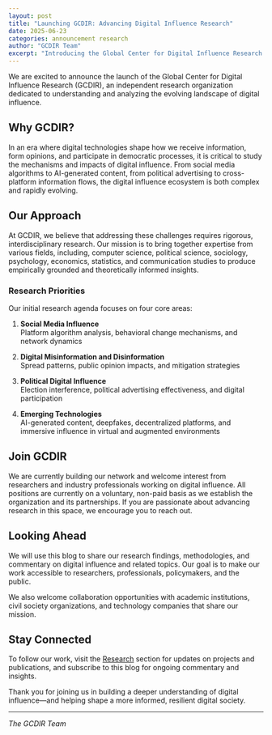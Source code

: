 ```yaml
---
layout: post
title: "Launching GCDIR: Advancing Digital Influence Research"
date: 2025-06-23
categories: announcement research
author: "GCDIR Team"
excerpt: "Introducing the Global Center for Digital Influence Research and our mission to understand the complex landscape of digital influence."
---
```


We are excited to announce the launch of the Global Center for Digital Influence Research (GCDIR), an independent research organization dedicated to understanding and analyzing the evolving landscape of digital influence.

## Why GCDIR?

In an era where digital technologies shape how we receive information, form opinions, and participate in democratic processes, it is critical to study the mechanisms and impacts of digital influence. From social media algorithms to AI-generated content, from political advertising to cross-platform information flows, the digital influence ecosystem is both complex and rapidly evolving.

## Our Approach

At GCDIR, we believe that addressing these challenges requires rigorous,
interdisciplinary research. Our mission is to bring together expertise from
various fields, including, computer science, political science, sociology,
psychology, economics, statistics, and communication studies to produce
empirically grounded and theoretically informed insights.

### Research Priorities

Our initial research agenda focuses on four core areas:

1. **Social Media Influence**  
   Platform algorithm analysis, behavioral change mechanisms, and network dynamics

2. **Digital Misinformation and Disinformation**  
   Spread patterns, public opinion impacts, and mitigation strategies

3. **Political Digital Influence**  
   Election interference, political advertising effectiveness, and digital participation

4. **Emerging Technologies**  
   AI-generated content, deepfakes, decentralized platforms, and immersive influence in virtual and augmented environments

## Join GCDIR

We are currently building our network and welcome interest from researchers and industry professionals working on digital influence. All positions are currently on a voluntary, non-paid basis as we establish the organization and its partnerships. If you are passionate about advancing research in this space, we encourage you to reach out.

## Looking Ahead

We will use this blog to share our research findings, methodologies, and
commentary on digital influence and related topics. Our goal is to make our work
accessible to researchers, professionals, policymakers, and the public.

We also welcome collaboration opportunities with academic institutions, civil society organizations, and technology companies that share our mission.

## Stay Connected

To follow our work, visit the [Research](/research) section for updates on projects and publications, and subscribe to this blog for ongoing commentary and insights.

Thank you for joining us in building a deeper understanding of digital influence—and helping shape a more informed, resilient digital society.

---

*The GCDIR Team*
